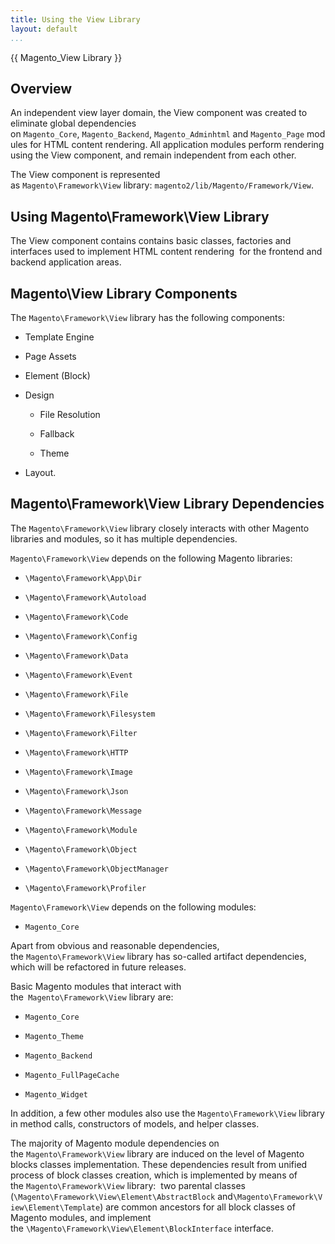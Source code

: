 ```yaml
---
title: Using the View Library
layout: default
...
```


{{ Magento\_View Library }}

<h2>Overview</h2>

An independent view layer domain, the View component was created to eliminate
global dependencies
on `Magento_Core`, `Magento_Backend`, `Magento_Adminhtml` and `Magento_Page` modules
for HTML content rendering. All application modules perform rendering using the
View component, and remain independent from each other.

The View component is represented
as `Magento\Framework\View` library: `magento2/lib/Magento/Framework/View`.

<h2>Using Magento\Framework\View Library</h2>

The View component contains contains basic classes, factories and interfaces
used to implement HTML content rendering  for the frontend and backend
application areas. 

<h2>Magento\View Library Components</h2>

The `Magento\Framework\View` library has the following components:

-   Template Engine

-   Page Assets

-   Element (Block)

-   Design

    -   File Resolution

    -   Fallback

    -   Theme

-   Layout.

<h2>Magento\Framework\View Library Dependencies</h2>

The `Magento\Framework\View` library closely interacts with other Magento
libraries and modules, so it has multiple dependencies. 

`Magento\Framework\View` depends on the following Magento libraries:  

-   `\Magento\Framework\App\Dir`

-   `\Magento\Framework\Autoload`

-   `\Magento\Framework\Code`

-   `\Magento\Framework\Config`

-   `\Magento\Framework\Data`

-   `\Magento\Framework\Event`

-   `\Magento\Framework\File`

-   `\Magento\Framework\Filesystem`

-   `\Magento\Framework\Filter`

-   `\Magento\Framework\HTTP`

-   `\Magento\Framework\Image`

-   `\Magento\Framework\Json`

-   `\Magento\Framework\Message`

-   `\Magento\Framework\Module`

-   `\Magento\Framework\Object`

-   `\Magento\Framework\ObjectManager`

-   `\Magento\Framework\Profiler`

`Magento\Framework\View` depends on the following modules:

-   `Magento_Core`

Apart from obvious and reasonable dependencies,
the `Magento\Framework\View` library has so-called artifact dependencies, which
will be refactored in future releases.

Basic Magento modules that interact with the` Magento\Framework\View` library
are:

-   `Magento_Core`

-   `Magento_Theme`

-   `Magento_Backend`

-   `Magento_FullPageCache`

-   `Magento_Widget`

In addition, a few other modules also use the `Magento\Framework\View` library
in method calls, constructors of models, and helper classes.

The majority of Magento module dependencies on
the `Magento\Framework\View` library are induced on the level of Magento blocks
classes implementation. These dependencies result from unified process of block
classes creation, which is implemented by means of
the `Magento\Framework\View` library:  two parental classes
(`\Magento\Framework\View\Element\AbstractBlock` and`\Magento\Framework\View\Element\Template`)
are common ancestors for all block classes of Magento modules, and implement
the `\Magento\Framework\View\Element\BlockInterface` interface.
